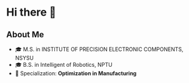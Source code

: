 
# Hi there 👋

## About Me

- 🎓 M.S. in INSTITUTE OF PRECISION ELECTRONIC COMPONENTS, NSYSU
- 🎓 B.S. in Intelligent of Robotics, NPTU
- 🔬 Specialization: **Optimization in Manufacturing**
